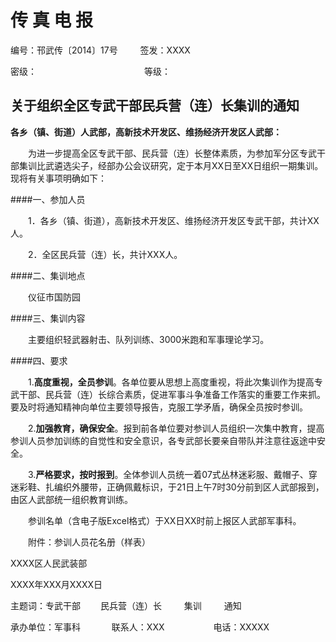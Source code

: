 传 真 电 报
===

编号：邗武传〔2014〕17号  　　  签发：XXXX

密级：  　　　　　　　　　　　　等级：  

关于组织全区专武干部民兵营（连）长集训的通知
---

**各乡（镇、街道）人武部，高新技术开发区、维扬经济开发区人武部：**

　　为进一步提高全区专武干部、民兵营（连）长整体素质，为参加军分区专武干部集训比武遴选尖子，经部办公会议研究，定于本月XX日至XX日组织一期集训。现将有关事项明确如下：

####一、参加人员

　　1．各乡（镇、街道），高新技术开发区、维扬经济开发区专武干部，共计XX人。

　　2．全区民兵营（连）长，共计XXX人。

####二、集训地点

　　仪征市国防园

####三、集训内容

　　主要组织轻武器射击、队列训练、3000米跑和军事理论学习。

####四、要求

　　1.**高度重视，全员参训**。各单位要从思想上高度重视，将此次集训作为提高专武干部、民兵营（连）长综合素质，促进军事斗争准备工作落实的重要工作来抓。要及时将通知精神向单位主要领导报告，克服工学矛盾，确保全员按时参训。

　　2.**加强教育，确保安全**。报到前各单位要对参训人员组织一次集中教育，提高参训人员参加训练的自觉性和安全意识，各专武部长要亲自带队并注意往返途中安全。

　　3.**严格要求，按时报到**。全体参训人员统一着07式丛林迷彩服、戴帽子、穿迷彩鞋、扎编织外腰带，正确佩戴标识，于21日上午7时30分前到区人武部报到，由区人武部统一组织教育训练。

　　参训名单（含电子版Excel格式）于XX日XX时前上报区人武部军事科。

　　附件：参训人员花名册（样表）



XXXX区人民武装部

XXXX年XXX月XXXX日


主题词：专武干部　　  民兵营（连）长 　　 集训 　　 通知

承办单位：军事科 　　　     联系人：XXX 　　　　　     电话：XXXXX  
